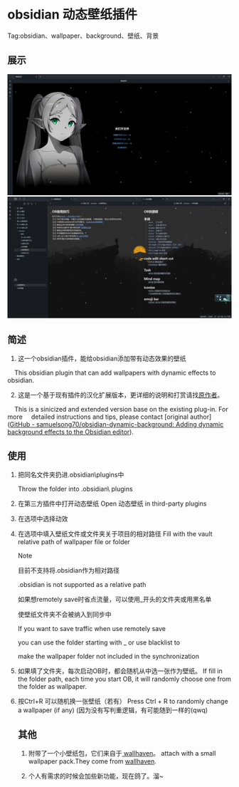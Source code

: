 # obsidian 动态壁纸插件

Tag:obsidian、wallpaper、background、壁纸、背景

## 展示

![](.\show\1.png)![](.\show\2.png)

## 简述

1. 这一个obsidian插件，能给obsidian添加带有动态效果的壁纸

    This obsidian plugin that can add wallpapers with dynamic effects to obsidian.

2. 这是一个基于现有插件的汉化扩展版本，更详细的说明和打赏请找[原作者](https://github.com/samuelsong70/obsidian-dynamic-background)。

    This is a sinicized and extended version base on the existing plug-in. For more     detailed instructions and tips, please contact [original author]([GitHub - samuelsong70/obsidian-dynamic-background: Adding dynamic background effects to the Obsidian editor](https://github.com/samuelsong70/obsidian-dynamic-background)).

## 使用

1. 把同名文件夹扔进.obsidian\plugins中
   
   Throw the folder into .obsidian\ plugins

2. 在第三方插件中打开动态壁纸
   Open 动态壁纸 in third-party plugins

3. 在选项中选择动效

4. 在选项中填入壁纸文件或文件夹关于项目的相对路径
   Fill with the vault relative path of  wallpaper file or folder 
   
   > [!NOTE]
   > 目前不支持将.obsidian作为相对路径
   > 
   > .obsidian is not supported as a relative path
   > 
   > 如果想remotely save时省点流量，可以使用_开头的文件夹或用黑名单
   > 
   > 使壁纸文件夹不会被纳入到同步中
   > 
   > If you want to save traffic when use remotely save
   > 
   > you can use the folder starting with _ or use blacklist to
   > 
   > make the wallpaper folder not included in the synchronization

5. 如果填了文件夹，每次启动OB时，都会随机从中选一张作为壁纸。
   If fill in the folder path, each time you start OB, it will randomly choose one from the folder as wallpaper.

6. 按Ctrl+R 可以随机换一张壁纸（若有）
   Press Ctrl + R to randomly change a wallpaper (if any)
   (因为没有写判重逻辑，有可能随到一样的(qwq)
   
   ## 其他
   
   1. 附带了一个小壁纸包，它们来自于[ wallhaven](https://wallhaven.cc/)。
      attach with a small wallpaper pack.They come from [wallhaven](https://wallhaven.cc/).
   
   2. 个人有需求的时候会加些新功能，现在鸽了。溜~

    

